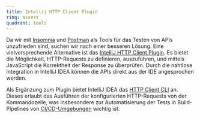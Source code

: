 ```yaml
---
title: Intellij HTTP Client Plugin
ring: assess
quadrant: tools
---
```


Da wir mit [Insomnia][insomnia] und [Postman][postman] als Tools für das Testen von APIs unzufrieden sind, suchen wir
nach einer besseren Lösung. Eine vielversprechende Alternative ist das [IntelliJ HTTP Client
Plugin][intellij-http-client-plugin]. Es bietet die Möglichkeit, HTTP-Requests zu definieren, auszuführen, und mittels
JavaScript die Korrektheit der Response zu überprüfen. Durch die nahtlose Integration in IntelliJ IDEA können die APIs
direkt aus der IDE angesprochen werden.

Als Ergänzung zum Plugin bietet IntelliJ IDEA das [HTTP Client CLI][http-client-cli] an. Dieses erlaubt das Ausführen
der konfigurierten HTTP-Requests von der Kommandozeile, was insbesondere zur Automatisierung der Tests in
Build-Pipelines von [CI/CD-Umgebungen][ci-cd] wichtig ist.

[insomnia]: /tools/insomnia
[postman]: https://www.postman.com
[intellij-http-client-plugin]: https://www.jetbrains.com/help/idea/http-client-in-product-code-editor.html
[http-client-cli]: https://www.jetbrains.com/help/idea/http-client-cli.html
[ci-cd]: /concepts-and-methods/ci-cd
